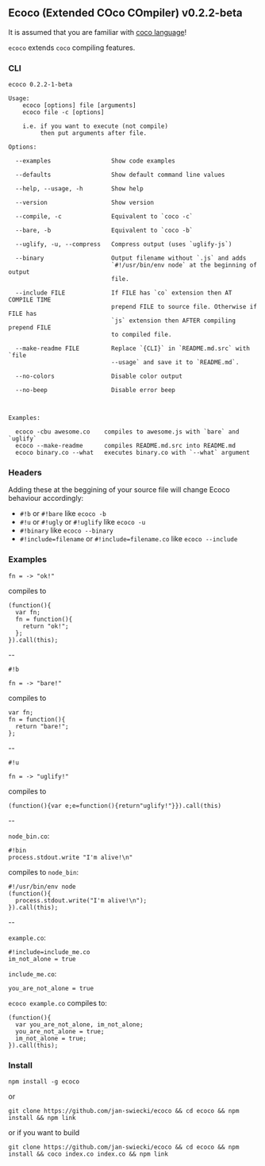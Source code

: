 ## Ecoco (Extended COco COmpiler) v0.2.2-beta

It is assumed that you are familiar with [coco language](https://github.com/satyr/coco/)!

`ecoco` extends `coco` compiling features.

### CLI

	ecoco 0.2.2-1-beta
	
	Usage:
		ecoco [options] file [arguments]
		ecoco file -c [options]
	
		i.e. if you want to execute (not compile)
		     then put arguments after file.
	
	Options:
	
	  --examples                 Show code examples
	
	  --defaults                 Show default command line values
	
	  --help, --usage, -h        Show help
	
	  --version                  Show version
	
	  --compile, -c              Equivalent to `coco -c`
	
	  --bare, -b                 Equivalent to `coco -b`
	
	  --uglify, -u, --compress   Compress output (uses `uglify-js`)
	
	  --binary                   Output filename without `.js` and adds
	                             `#!/usr/bin/env node` at the beginning of output
	                             file.
	
	  --include FILE             If FILE has `co` extension then AT COMPILE TIME
	                             prepend FILE to source file. Otherwise if FILE has
	                             `js` extension then AFTER compiling prepend FILE
	                             to compiled file.
	
	  --make-readme FILE         Replace `{CLI}` in `README.md.src` with `file
	                             --usage` and save it to `README.md`.
	
	  --no-colors                Disable color output
	
	  --no-beep                  Disable error beep
	
	
	
	Examples:
	
	  ecoco -cbu awesome.co    compiles to awesome.js with `bare` and `uglify`
	  ecoco --make-readme      compiles README.md.src into README.md
	  ecoco binary.co --what   executes binary.co with `--what` argument
	
		

### Headers

Adding these at the beggining of your source file will change Ecoco behaviour accordingly:

* `#!b` or `#!bare` like `ecoco -b`
* `#!u` or `#!ugly` or `#!uglify` like `ecoco -u`
* `#!binary` like `ecoco --binary`
* `#!include=filename` or `#!include=filename.co` like `ecoco --include`
 
### Examples

	fn = -> "ok!"

compiles to

	(function(){
	  var fn;
	  fn = function(){
	    return "ok!";
	  };
	}).call(this);


--

	#!b

	fn = -> "bare!"

compiles to

	var fn;
	fn = function(){
	  return "bare!";
	};

--


	#!u

	fn = -> "uglify!"


compiles to

	(function(){var e;e=function(){return"uglify!"}}).call(this)

--

`node_bin.co`:

	#!bin
	process.stdout.write "I'm alive!\n"

compiles to `node_bin`:

	#!/usr/bin/env node
	(function(){
	  process.stdout.write("I'm alive!\n");
	}).call(this);

--

`example.co`:

	#!include=include_me.co
	im_not_alone = true

`include_me.co`:

	you_are_not_alone = true

`ecoco example.co` compiles to:

	(function(){
	  var you_are_not_alone, im_not_alone;
	  you_are_not_alone = true;
	  im_not_alone = true;
	}).call(this);

### Install

`npm install -g ecoco`

or

`git clone https://github.com/jan-swiecki/ecoco && cd ecoco && npm install && npm link`

or if you want to build

`git clone https://github.com/jan-swiecki/ecoco && cd ecoco && npm install && coco index.co index.co && npm link`
